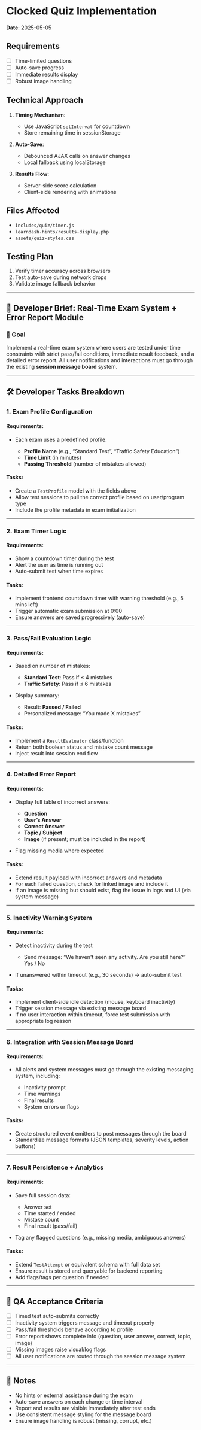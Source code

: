 # Clocked Quiz Implementation

**Date**: 2025-05-05

## Requirements
- [ ] Time-limited questions
- [ ] Auto-save progress
- [ ] Immediate results display
- [ ] Robust image handling

## Technical Approach
1. **Timing Mechanism**:
   - Use JavaScript `setInterval` for countdown
   - Store remaining time in sessionStorage

2. **Auto-Save**:
   - Debounced AJAX calls on answer changes
   - Local fallback using localStorage

3. **Results Flow**:
   - Server-side score calculation
   - Client-side rendering with animations

## Files Affected
- `includes/quiz/timer.js`
- `learndash-hints/results-display.php`
- `assets/quiz-styles.css`

## Testing Plan
1. Verify timer accuracy across browsers
2. Test auto-save during network drops
3. Validate image fallback behavior

---

## 🧾 Developer Brief: Real-Time Exam System + Error Report Module

### 🎯 Goal

Implement a real-time exam system where users are tested under time constraints with strict pass/fail conditions, immediate result feedback, and a detailed error report. All user notifications and interactions must go through the existing **session message board** system.

---

## 🛠️ Developer Tasks Breakdown

### 1. **Exam Profile Configuration**

#### Requirements:

* Each exam uses a predefined profile:

  * **Profile Name** (e.g., “Standard Test”, “Traffic Safety Education”)
  * **Time Limit** (in minutes)
  * **Passing Threshold** (number of mistakes allowed)

#### Tasks:

* Create a `TestProfile` model with the fields above
* Allow test sessions to pull the correct profile based on user/program type
* Include the profile metadata in exam initialization

---

### 2. **Exam Timer Logic**

#### Requirements:

* Show a countdown timer during the test
* Alert the user as time is running out
* Auto-submit test when time expires

#### Tasks:

* Implement frontend countdown timer with warning threshold (e.g., 5 mins left)
* Trigger automatic exam submission at 0:00
* Ensure answers are saved progressively (auto-save)

---

### 3. **Pass/Fail Evaluation Logic**

#### Requirements:

* Based on number of mistakes:

  * **Standard Test**: Pass if ≤ 4 mistakes
  * **Traffic Safety**: Pass if ≤ 6 mistakes
* Display summary:

  * Result: **Passed / Failed**
  * Personalized message: “You made X mistakes”

#### Tasks:

* Implement a `ResultEvaluator` class/function
* Return both boolean status and mistake count message
* Inject result into session end flow

---

### 4. **Detailed Error Report**

#### Requirements:

* Display full table of incorrect answers:

  * **Question**
  * **User’s Answer**
  * **Correct Answer**
  * **Topic / Subject**
  * **Image** (if present; must be included in the report)
* Flag missing media where expected

#### Tasks:

* Extend result payload with incorrect answers and metadata
* For each failed question, check for linked image and include it
* If an image is missing but should exist, flag the issue in logs and UI (via system message)

---

### 5. **Inactivity Warning System**

#### Requirements:

* Detect inactivity during the test

  * Send message: “We haven't seen any activity. Are you still here?” Yes / No
* If unanswered within timeout (e.g., 30 seconds) → auto-submit test

#### Tasks:

* Implement client-side idle detection (mouse, keyboard inactivity)
* Trigger session message via existing message board
* If no user interaction within timeout, force test submission with appropriate log reason

---

### 6. **Integration with Session Message Board**

#### Requirements:

* All alerts and system messages must go through the existing messaging system, including:

  * Inactivity prompt
  * Time warnings
  * Final results
  * System errors or flags

#### Tasks:

* Create structured event emitters to post messages through the board
* Standardize message formats (JSON templates, severity levels, action buttons)

---

### 7. **Result Persistence + Analytics**

#### Requirements:

* Save full session data:

  * Answer set
  * Time started / ended
  * Mistake count
  * Final result (pass/fail)
* Tag any flagged questions (e.g., missing media, ambiguous answers)

#### Tasks:

* Extend `TestAttempt` or equivalent schema with full data set
* Ensure result is stored and queryable for backend reporting
* Add flags/tags per question if needed

---

## 🧪 QA Acceptance Criteria

* [ ] Timed test auto-submits correctly
* [ ] Inactivity system triggers message and timeout properly
* [ ] Pass/fail thresholds behave according to profile
* [ ] Error report shows complete info (question, user answer, correct, topic, image)
* [ ] Missing images raise visual/log flags
* [ ] All user notifications are routed through the session message system

---

## 📌 Notes

* No hints or external assistance during the exam
* Auto-save answers on each change or time interval
* Report and results are visible immediately after test ends
* Use consistent message styling for the message board
* Ensure image handling is robust (missing, corrupt, etc.)
